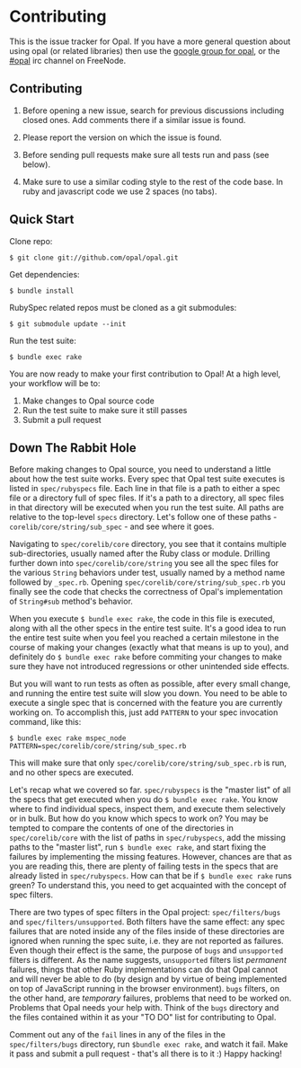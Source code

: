 # Contributing

This is the issue tracker for Opal. If you have a more general question about
using opal (or related libraries) then use the
[google group for opal](http://groups.google.com/forum/#!forum/opalrb), or the
[#opal](http://webchat.freenode.net/?channels=opal) irc channel on
FreeNode.

## Contributing

1. Before opening a new issue, search for previous discussions including closed
ones. Add comments there if a similar issue is found.

2. Please report the version on which the issue is found.

3. Before sending pull requests make sure all tests run and pass (see below).

4. Make sure to use a similar coding style to the rest of the code base. In ruby
and javascript code we use 2 spaces (no tabs).

## Quick Start

Clone repo:

```
$ git clone git://github.com/opal/opal.git
```

Get dependencies:

```
$ bundle install
```

RubySpec related repos must be cloned as a git submodules:

```
$ git submodule update --init
```

Run the test suite:

```
$ bundle exec rake
```

You are now ready to make your first contribution to Opal! At a high level, your workflow will be to:

1. Make changes to Opal source code
2. Run the test suite to make sure it still passes
3. Submit a pull request

## Down The Rabbit Hole

Before making changes to Opal source, you need to understand a little about how the test suite works. Every spec that Opal test suite executes is listed in `spec/rubyspecs` file. Each line in that file is a path to either a spec file or a directory full of spec files. If it's a path to a directory, all spec files in that directory will be executed when you run the test suite. All paths are relative to the top-level `specs` directory. Let's follow one of these paths - `corelib/core/string/sub_spec` - and see where it goes.

Navigating to `spec/corelib/core` directory, you see that it contains multiple sub-directories, usually named after the Ruby class or module. Drilling further down into `spec/corelib/core/string` you see all the spec files for the various `String` behaviors under test, usually named by a method name followed by `_spec.rb`. Opening `spec/corelib/core/string/sub_spec.rb` you finally see the code that checks the correctness of Opal's implementation of `String#sub` method's behavior.

When you execute `$ bundle exec rake`, the code in this file is executed, along with all the other specs in the entire test suite. It's a good idea to run the entire test suite when you feel you reached a certain milestone in the course of making your changes (exactly what that means is up to you), and definitely do `$ bundle exec rake` before commiting your changes to make sure they have not introduced regressions or other unintended side effects.

But you will want to run tests as often as possible, after every small change, and running the entire test suite will slow you down. You need to be able to execute a single spec that is concerned with the feature you are currently working on. To accomplish this, just add `PATTERN` to your spec invocation command, like this:
```
$ bundle exec rake mspec_node PATTERN=spec/corelib/core/string/sub_spec.rb
```
This will make sure that only `spec/corelib/core/string/sub_spec.rb` is run, and no other specs are executed.

Let's recap what we covered so far. `spec/rubyspecs` is the "master list" of all the specs that get executed when you do `$ bundle exec rake`. You know where to find individual specs, inspect them, and execute them selectively or in bulk. But how do you know which specs to work on? You may be tempted to compare the contents of one of the directories in `spec/corelib/core` with the list of paths in `spec/rubyspecs`, add the missing paths to the "master list", run `$ bundle exec rake`, and start fixing the failures by implementing the missing features. However, chances are that as you are reading this, there are plenty of failing tests in the specs that are already listed in `spec/rubyspecs`. How can that be if `$ bundle exec rake` runs green? To understand this, you need to get acquainted with the concept of spec filters.

There are two types of spec filters in the Opal project: `spec/filters/bugs` and `spec/filters/unsupported`. Both filters have the same effect: any spec failures that are noted inside any of the files inside of these directories are ignored when running the spec suite, i.e. they are not reported as failures. Even though their effect is the same, the purpose of `bugs` and `unsupported` filters is different. As the name suggests, `unsupported` filters list _permanent_ failures, things that other Ruby implementations can do that Opal cannot and will never be able to do (by design and by virtue of being implemented on top of JavaScript running in the browser environment). `bugs` filters, on the other hand, are _temporary_ failures, problems that need to be worked on. Problems that Opal needs your help with. Think of the `bugs` directory and the files contained within it as your "TO DO" list for contributing to Opal.

Comment out any of the `fail` lines in any of the files in the `spec/filters/bugs` directory, run `$bundle exec rake`, and watch it fail. Make it pass and submit a pull request - that's all there is to it :) Happy hacking!
